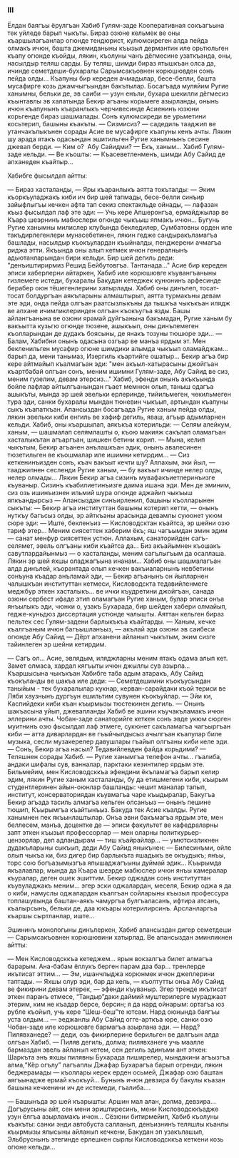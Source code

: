### III

Ёлдан баягъы ёрулгъан Хабиб Гулям-заде Кооперативная сокъагъына тек уйледе барып чыкъты.
Бираз озюне кельмек ве оны къаршылагъанлар огюнде тендюрист, кулюмсиреген алда пейда олмакъ ичюн, башта джемиданыны къызыл дермантин иле орьтюльген къапу огюнде къойды, лякин, къолуны чанъ дёгмесине узаткъанда, оны, насылдыр теляш сарды.
Бу теляш, шимди бираз ятышкъан олса да, ичинде семетдеши-бухаралы Сарымсакъовнен корюшювден сонъ пейда олды…
Къапуны бир кереден ачмадылар, бесе-белли, башта мусафирге козь джамчыгъындан бакътылар.
Босагъада муляйим Ругие ханымны, бельки де, эв саиби — узун енъли, бухара шекилли дёгмесиз къынтавлы эв халатында Бекир агъаны корьмеге азырланды, онынъ ичюн къапунынъ къаранлыкъ черчивесинде Асиенинъ юзюни корьгенде бираз шашмалады.
Сонъ кулюмсиреди ве урьметини косьтерип, башыны къакъты.
— Сизмисиз? — садедиль тааджип ве утанчакълыкънен сорады Асие ве мусафирге къапуны кенъ ачты.
Лякин шу арада ятакъ одасындан эшитильген Ругие ханымнынъ сесине джевап берди.
— Ким о?
 Абу Сайидми?
— Ёкъ, ханым…
Хабиб Гулям-заде кельди. —
Ве къошты: — Къасеветленменъ, шимди Абу Сайид де апханеден къайтыр…

Хабибге фысылдап айтты:

— Бираз хасталанды, — Яры къаранлыкъ аятта токъталды: — Эким къоркъуладжакъ киби ич бир шей тапмады, бесе-белли синъир зайыфлыгъы кечкен афта тап секиз спектакльде ойнады, — лафазан къыз фысылдап лаф эте эди: — Учь кере Апшеронгъа, ермайджылар ве Къара шеэрнинъ мабюслери огюнде чыкъыш япмакъ ичюн…
Бугунь Ругие ханымны милислер клубында бекледилер, Сумбатовны орден иле такъдирлегенлери мунасебетинен, лякин гедже сандыракъламагъа башлады, насылдыр къокъулардан къыйналды, пенджерени ачмагъа риджа этти.
Якъында оны алып кетмек ичюн генералнынъ адьютанларындан бири кельди.
Бир шей дегиль деди: "денъиштирирмиз Решид Бейбутовгъа.
Тантанада…"
Асие бир кереден эписи хаберлерни айтаркен, Хабиб иле корюшювге къувангъаныны гизлемеге истеди, бухаралы Бакудан кетеджек кунюнинъ арфесинде берабер оюн тёшегенлерини хатырлады.
Хабиб оны динълеп, тосат-тосат болдургъан аякъларыны алмаштырып, аятта турмакъны девам эте эди, онда пейда олгъан раатсызлыкъны да тышкъа чыкъкъан илядж ве апхане ичимликлеринден олгъан къокъугъа язды.
Башы айлангъанына ве озюни ярамай дуйгъанына бакъмадан, Ругие ханым бу вакъытта кузьгю огюнде тюзене, ашыкъып, оны динълемеген къолларындан де дудакъ боясыны, де янакъ тозуны тюшюре эди…
— Балам, Хабибни онынъ одасына озгъар ве манъа ярдым эт.
Мен бекленильген мусафир огюне шимдики алымда чыкъып оламайджам… барып да, мени танымаз, Изергиль къартийге ошатыр…
Бекир агъа бир кере айтмайып къалмагъан эди: "мен акъыл-хатырасыны джойгъан къартбабай олгъан сонъ, меним ишимни Гулям-заде, Абу Сайид ве сиз, меним гузелим, девам этерсиз…"
Хабиб, эфенди онынъ акъкъында бойле лафлар айтылгъанындан гъает мемнюн олып, таныш одагъа ашыкъты, мында эр шей эвельки ерлеринде, тийильмеген, чекильмеген тура эди, санки бухаралы мындан тюневин чыкъып, артындан къапуны сыкъ къапаткъан.
Апансыздан босагъада Ругие ханым пейда олды, лякин эвельки киби енгиль ве хафиф дегиль, яваш, агъыр адымларнен кельди.
Хабиб, оны къаршылап, аякъкъа котерильди:
— Селям алейкум, ханым, — шашмалап селямлашты о, къою макияж сакълап оламагъан хасталыкътан агъаргъан, шишкен бетини корип. — Мына, келип чыкътым, Бекир агъанен анълашкъан эдик, онынъ авалесинен тюзетильген ве къошмалар иле ишимни кетирдим…
— Сиз кеткенинъизден сонъ, къач вакъыт кечти шу?
Аллахым, эки йыл, — тааджипнен сесленди Ругие ханым, — бу вакъыт ичинде нелер олды, нелер олмады…
Лякин Бекир агъа сизинъ мувафакъиетлеринъизге къуваныр.
Сизинъ къабилиетинъизге даима ишана эди.
Мен де эминим, сиз озь ишинъизнен ильмий шура огюнде аджайип чыкъыш япкъандырсыз — Апансыздан синъирленип, башыны къолларынен сыкъты: — Бекир агъа институттан башыны котерип кетти, — онынъ нуткъу багъсыз олды, эр айткъаны арасында девамлы сукюнет укюм сюре эди: — Иште, бекленъиз — Кисловодсктан къайтса, эр шейни озю тариф этер…
Меним сиясеттен хаберим ёкъ; яш чагъымдан эмин эдим — санат менфур сиясеттен устюн.
Аллахым, санаторийден сагъ-селямет, эвель олгъаны киби къайтса да…
Биз акъайымнен къошакъ савутлардайынмыз — о хасталанды, меним сагълыгъым да осаллаша.
Лякин эр шей яхшы оладжагъына инанам…
Хабиб оны шашмалагъан алда динълей, къорантада олып кечкен вакъиаларнынъ невбетини сонъуна къадар анъламай эди, — Бекир агъанынъ он йылларнен чалышкъан институттан кетмеси, Кисловодскта тедавийленмеге меджбур эткен хасталыкъ… ве ички къудретини джойгъан, санада озюни сербест ифаде этип оламагъан Ругие ханым, булар эписи онъа янъылыкъ эди, чюнки о, узакъ Бухарада, бир шейден хабери олмайып, гедже-куньдюз диссертация устюнде чалышты.
Аяттан кельген бираз пельтек сес Гулям-задени барлыкъкъа къайтарды.
— Ханым, кечке къалгъаным ичюн багъышланъыз, — акълай эди озюни эв саибеси огюнде Абу Сайид — Дёрт апханени айланып чыкътым, эким сизге тайинлеген эр шейни кетирдим.

— Сагъ ол…
Асие, эвлядым, иляджларны меним ятакъ одама алып кет.
Замет олмаса, хардал кягъыты ичюн джыллы сув азырла…
Къаршысына чыкъкъан Хабибге таба адым атаракъ, Абу Сайид къокъланды ве шакъа иле деди:
— Семетдешимни къокъусындан таныйым - тек бухаралылар кукнар, керван-сарайдаки къой териси ве Ляби хаузнынъ дургъун ешильтим сувунен къокъуйлар.
— Эйи ки, Каспийдеки киби къан къырмызы тюстекинен дегиль. — Онынъ шакъасына уйып, джевапланды Хабиб ве эшини къучакъламакъ ичюн эллерини ачты.
Чобан-заде санаторийге кеткен сонъ эвде укюм сюрген муитнинъ озю фысылдап лаф этмеге, сукюнет сакъламагъа чагъыргъан киби — атта диварлардан ве гъыйчылдысыз ачылгъан къапулар биле музыка, сесли музакерелер давушлары гъайып олгъаны киби келе эди.
— Сонъ, Бекир агъа насыл?
Тедавийлевден файда корьдими? — Теляшнен сорады Хабиб.
— Ругие ханымгъа телефон ачты… гъалиба, андаки шифалы сув, ванналар, парктаки кезинтилер ярдым эте.
Бильмейим, мен Кисловодсккъа эфендини ёкъламагъа барып келир эдим, лякин Ругие ханым хасталанды, бу да етишмегени киби, къырым студентлеринен айын-оюнлар башланды: чешит маналар тапып, институт, консерваториядан къувмагъа чаре къыдыралар, Бакугъа Бекир агъада тасиль алмагъа кельген олсанъыз — онынъ пешине тюшип, Къырымгъа къайтынъыз.
Бакуда тек Асие къалды.
Ругие ханымнен пек якъынлаштылар.
Онъа эвни бакъмагъа ярдым эте, мен беллесем, манъа, доцентке де — эписи факультет ве кафедраларны запт эткен къызыл профессорлар — мен оларны политкурьер-цензорлар, деп адландырам — тиш къайрайлар… — умютсизликнен дудакъларыны сыкъып, деди Абу Сайид яныкънен: — Билесинъми, ойле олып чыкъа ки, биз дигер бир барлыкъта яшадыкъ ве окъудыкъ; янъы, торс сою богъазымызгъа япышаджагъыны дуймай эдик…
Къырымда якъалавлар, мында да Къара шеэрде мабюслер ичюн янъы камералар къуралар, деген ошек эшиттим.
Бекир оджадан сонъ институттан къувуладжакъ меним… эгер эски оджалардан, меселя, Бекир оджа я да о киби, намуслы оджалардан къалгъан сойларыны къызыл профессура топлашувында баштан-аякъ чамургъа булгъаласанъ, ифтира атсанъ, къалырсынъ, бельки де, даа юкъары котерилирсинъ.
Арсланларгъа къаршы сыртланлар, иште...

Эшининъ монологыны динълеркен, Хабиб апансыздан дигер семетдеши — Сарымсакъовнен корюшювини хатырлад.
Ве апансыздан эминликнен айтты:

— Мен Кисловодсккъа кетеджем... ярын вокзалгъа билет алмагъа барарым.
Ана-бабам ёллукъ берген парам даа бар… тренлерде икътисат эттим… — Эм, ишанчлыджа корюнмек ичюн джеплерини таптады.
— Яхшы олур эди, бар да кель, — къолтутты онъа Абу Сайид ве фикирини девам этерек, — эфенди къуваныр.
Эгер тренде икътисат эткен паранъ етмесе, “Тандыр”даки даймий муштерилерге мураджаат этерим, ким не къадар берсе, берсин; я да нард ойнарым: ортагъа юз рубле къойып, учь кере “Шеш-беш”те ютсам.
Нард оюнында баягъы уста олдым… — эеджанлы Абу Сайид огге-арткъа юре, санки озю Чобан-заде иле корюшювге бармагъа азырлана эди.
— Нард?
Пилявханеде? — деди, озь фикирлерине берильген ве далгъын алда олгъан Хабиб.
— Пиляв дегиль, долма; пилявханеге учь маалле бармаздан эвель айланып кетем, сен дегиль эдинъми ант эткен: Шаркъта энъ яхшы пилявны Бухарада пиширелер, мындакини агъызгъа алма,“Кёр огълу” лагъаплы Джафар Бухарагъа барып огренди, лякин беджерамады — къоллары керек ерден осьмей, Джафар озю баштан аягъынадже ермай къокъуй…
Бунынъ ичюн девзира бу бакулы къазан башына кечкенини ич де истемеди, гъалиба….

— Башынъда эр шей къарышты: Аршин мал алан, долма, девзира…
Догърусыны айт, сен мени эриштиресинъ, мени Кисловодсккъадже узун ёлгъа азырламакъ ичюн…
Сёзюни битирмейип, Хабиб къолуны къакъты: санки энди автобуста салланып, денъизнинъ теляшлы къанлы къырмызы ялысыны айланып кечкени, Бакудан эп узакълашып, Эльбруснынъ этегинде ерлешкен сырлы Кисловодсккъа кеткени козь огюне кельди...
